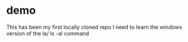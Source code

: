 # demo
This has been my first locally cloned repo
I need to learn the windows version of the la/ ls -al command